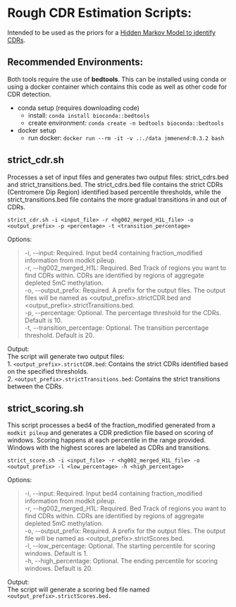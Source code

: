# Rough CDR Estimation Scripts:
Intended to be used as the priors for a [Hidden Markov Model to identify CDRs](https://github.com/jmenendez98/hmm_cdr).

## Recommended Environments:
Both tools require the use of **bedtools**. This can be installed using conda or using a docker container which contains this code as well as other code for CDR detection.
 * conda setup (requires downloading code)
   - install: `conda install bioconda::bedtools`
   - create environment: `conda create -n bedtools bioconda::bedtools`
 * docker setup
   - run docker: `docker run --rm -it -v .:./data jmmenend:0.3.2 bash`

## strict_cdr.sh 
Processes a set of input files and generates two output files: strict_cdrs.bed and strict_transitions.bed. The strict_cdrs.bed file contains the strict CDRs (Centromere Dip Region) identified based percentile thresholds, while the strict_transitions.bed file contains the more gradual transitions in and out of CDRs.  

`strict_cdr.sh -i <input_file> -r <hg002_merged_H1L_file> -o <output_prefix> -p <percentage> -t <transition_percentage>`   

Options:  

> -i, --input: Required. Input bed4 containing fraction_modified information from modkit pileup.  
> -r, --hg002_merged_H1L: Required. Bed Track of regions you want to find CDRs within. CDRs are identified by regions of aggregate depleted 5mC methylation.  
> -o, --output_prefix: Required. A prefix for the output files. The output files will be named as <output_prefix>.strictCDR.bed and <output_prefix>.strictTransitions.bed.  
> -p, --percentage: Optional. The percentage threshold for the CDRs. Default is 10.  
> -t, --transition_percentage: Optional. The transition percentage threshold. Default is 20.  

Output:  
The script will generate two output files:  
1.
`<output_prefix>.strictCDR.bed`: Contains the strict CDRs identified based on the specified thresholds.  
2.
`<output_prefix>.strictTransitions.bed`: Contains the strict transitions between the CDRs.  

## strict_scoring.sh
This script processes a bed4 of the fraction_modified generated from a `modkit pileup` and generates a CDR prediction file based on scoring of windows. Scoring happens at each percentile in the range provided. Windows with the highest scores are labeled as CDRs and transitions.

`strict_score.sh -i <input_file> -r <hg002_merged_H1L_file> -o <output_prefix> -l <low_percentage> -h <high_percentage>`

Options:  

> -i, --input: Required. Input bed4 containing fraction_modified information from modkit pileup.   
> -r, --hg002_merged_H1L: Required. Bed Track of regions you want to find CDRs within. CDRs are identified by regions of aggregate depleted 5mC methylation.  
> -o, --output_prefix: Required. A prefix for the output files. The output file will be named as <output_prefix>.strictScores.bed.  
> -l, --low_percentage: Optional. The starting percentile for scoring windows. Default is 1.  
> -h, --high_percentage: Optional. The ending percentile for scoring windows. Default is 20.  

Output:  
The script will generate a scoring bed file named `<output_prefix>.strictScores.bed.`
